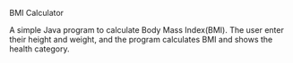 BMI Calculator

A simple Java program to calculate Body Mass Index(BMI).
The user enter their height and weight, and the program calculates BMI  and shows the health category.

